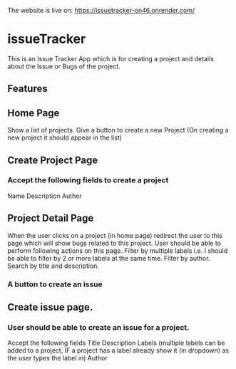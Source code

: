 The website is live on: https://issuetracker-on46.onrender.com/

# issueTracker
This is an Issue Tracker App which is for creating a project and details about the Issue or Bugs of the project.

## Features

## Home Page
Show a list of projects.
Give a button to create a new Project (On creating a new project it should appear in the list)

## Create Project Page
### Accept the following fields to create a project
Name
Description
Author

## Project Detail Page
When the user clicks on a project (in home page) redirect the user to this page which will show bugs related to this project.
User should be able to perform following actions on this page.
Filter by multiple labels i.e. I should be able to filter by 2 or more labels at the same time.
Filter by author.
Search by title and description.

### A button to create an issue
## Create issue page.
### User should be able to create an issue for a project.
Accept the following fields
Title
Description
Labels (multiple labels can be added to a project, IF a project has a label already show it (in dropdown) as the user types the label in)
Author

